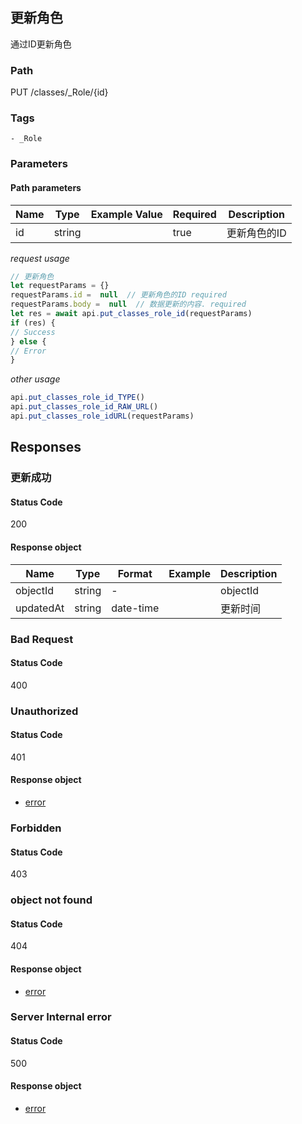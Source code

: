 ## 更新角色

通过ID更新角色
### Path
PUT /classes/_Role/{id}

### Tags
    - _Role
### Parameters


#### Path parameters

| Name | Type | Example Value | Required | Description |
| ---- | ---- | ------------- | -------- | ----------- |
| id | string |  |  true  | 更新角色的ID |
*request usage*
```javascript
// 更新角色
let requestParams = {}
requestParams.id =  null  // 更新角色的ID required
requestParams.body =  null  // 数据更新的内容. required
let res = await api.put_classes_role_id(requestParams)
if (res) {
// Success
} else {
// Error
}
```
*other usage*
```javascript
api.put_classes_role_id_TYPE()
api.put_classes_role_id_RAW_URL()
api.put_classes_role_idURL(requestParams)
```

## Responses
### 更新成功

#### Status Code
200


#### Response object
| Name | Type | Format | Example | Description |
| ---- | ---- | ------ | ------- | ----------- |
| objectId | string |  -  |  | objectId |
| updatedAt | string |  date-time  |  | 更新时间 |

### Bad Request

#### Status Code
400



### Unauthorized

#### Status Code
401


#### Response object
* [error](../models/error.md)

### Forbidden

#### Status Code
403



### object not found

#### Status Code
404


#### Response object
* [error](../models/error.md)

### Server Internal error

#### Status Code
500


#### Response object
* [error](../models/error.md)

